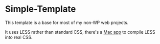 <h1>Simple-Template</h1>

This template is a base for most of my non-WP web projects.

It uses LESS rather than standard CSS, there's a <a href="http://incident57.com/less/">Mac app</a> to compile LESS into real CSS.
